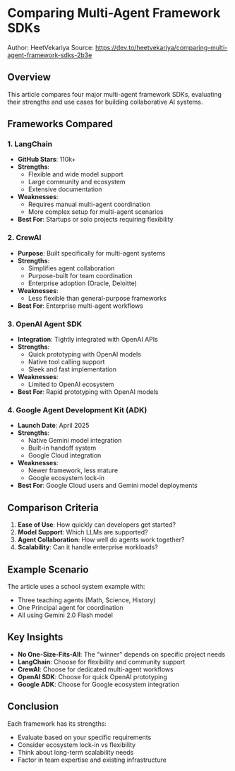 # Comparing Multi-Agent Framework SDKs

Author: HeetVekariya
Source: https://dev.to/heetvekariya/comparing-multi-agent-framework-sdks-2b3e

## Overview

This article compares four major multi-agent framework SDKs, evaluating their strengths and use cases for building collaborative AI systems.

## Frameworks Compared

### 1. LangChain
- **GitHub Stars**: 110k+
- **Strengths**: 
  - Flexible and wide model support
  - Large community and ecosystem
  - Extensive documentation
- **Weaknesses**: 
  - Requires manual multi-agent coordination
  - More complex setup for multi-agent scenarios
- **Best For**: Startups or solo projects requiring flexibility

### 2. CrewAI
- **Purpose**: Built specifically for multi-agent systems
- **Strengths**:
  - Simplifies agent collaboration
  - Purpose-built for team coordination
  - Enterprise adoption (Oracle, Deloitte)
- **Weaknesses**: 
  - Less flexible than general-purpose frameworks
- **Best For**: Enterprise multi-agent workflows

### 3. OpenAI Agent SDK
- **Integration**: Tightly integrated with OpenAI APIs
- **Strengths**:
  - Quick prototyping with OpenAI models
  - Native tool calling support
  - Sleek and fast implementation
- **Weaknesses**:
  - Limited to OpenAI ecosystem
- **Best For**: Rapid prototyping with OpenAI models

### 4. Google Agent Development Kit (ADK)
- **Launch Date**: April 2025
- **Strengths**:
  - Native Gemini model integration
  - Built-in handoff system
  - Google Cloud integration
- **Weaknesses**:
  - Newer framework, less mature
  - Google ecosystem lock-in
- **Best For**: Google Cloud users and Gemini model deployments

## Comparison Criteria

1. **Ease of Use**: How quickly can developers get started?
2. **Model Support**: Which LLMs are supported?
3. **Agent Collaboration**: How well do agents work together?
4. **Scalability**: Can it handle enterprise workloads?

## Example Scenario

The article uses a school system example with:
- Three teaching agents (Math, Science, History)
- One Principal agent for coordination
- All using Gemini 2.0 Flash model

## Key Insights

- **No One-Size-Fits-All**: The "winner" depends on specific project needs
- **LangChain**: Choose for flexibility and community support
- **CrewAI**: Choose for dedicated multi-agent workflows
- **OpenAI SDK**: Choose for quick OpenAI prototyping
- **Google ADK**: Choose for Google ecosystem integration

## Conclusion

Each framework has its strengths:
- Evaluate based on your specific requirements
- Consider ecosystem lock-in vs flexibility
- Think about long-term scalability needs
- Factor in team expertise and existing infrastructure